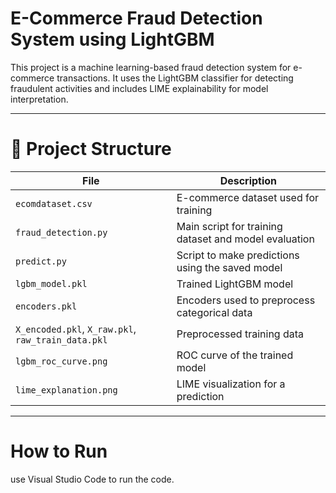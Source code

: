 # E-Commerce Fraud Detection System using LightGBM

This project is a machine learning-based fraud detection system for e-commerce transactions. It uses the LightGBM classifier for detecting fraudulent activities and includes LIME explainability for model interpretation.

---

# 📁 Project Structure

| File | Description |
|------|-------------|
| `ecomdataset.csv` | E-commerce dataset used for training |
| `fraud_detection.py` | Main script for training dataset and model evaluation |
| `predict.py` | Script to make predictions using the saved model |
| `lgbm_model.pkl` | Trained LightGBM model |
| `encoders.pkl` | Encoders used to preprocess categorical data |
| `X_encoded.pkl`, `X_raw.pkl`, `raw_train_data.pkl` | Preprocessed training data |
| `lgbm_roc_curve.png` | ROC curve of the trained model |
| `lime_explanation.png` | LIME visualization for a prediction |

---

# How to Run
use Visual Studio Code to run the code. 
